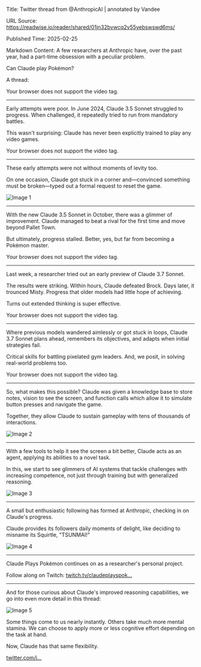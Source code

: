 Title: Twitter thread from @AnthropicAI | annotated by Vandee

URL Source: https://readwise.io/reader/shared/01jn32bvwcq2v55yebswswd6ms/

Published Time: 2025-02-25

Markdown Content:
A few researchers at Anthropic have, over the past year, had a part-time obsession with a peculiar problem.

Can Claude play Pokémon?

A thread:

Your browser does not support the video tag.

* * *

Early attempts were poor. In June 2024, Claude 3.5 Sonnet struggled to progress. When challenged, it repeatedly tried to run from mandatory battles.

This wasn't surprising: Claude has never been explicitly trained to play any video games.

Your browser does not support the video tag.

* * *

These early attempts were not without moments of levity too.

On one occasion, Claude got stuck in a corner and—convinced something must be broken—typed out a formal request to reset the game.

![Image 1](https://pbs.twimg.com/media/GkpRUTtWgAE0qeG.png)

* * *

With the new Claude 3.5 Sonnet in October, there was a glimmer of improvement. Claude managed to beat a rival for the first time and move beyond Pallet Town.

But ultimately, progress stalled. Better, yes, but far from becoming a Pokémon master.

Your browser does not support the video tag.

* * *

Last week, a researcher tried out an early preview of Claude 3.7 Sonnet.

The results were striking. Within hours, Claude defeated Brock. Days later, it trounced Misty. Progress that older models had little hope of achieving.

Turns out extended thinking is super effective.

Your browser does not support the video tag.

* * *

Where previous models wandered aimlessly or got stuck in loops, Claude 3.7 Sonnet plans ahead, remembers its objectives, and adapts when initial strategies fail.

Critical skills for battling pixelated gym leaders. And, we posit, in solving real-world problems too.

Your browser does not support the video tag.

* * *

So, what makes this possible? Claude was given a knowledge base to store notes, vision to see the screen, and function calls which allow it to simulate button presses and navigate the game.

Together, they allow Claude to sustain gameplay with tens of thousands of interactions.

![Image 2](https://pbs.twimg.com/media/GkpR9XPW0AAlo6-.jpg)

* * *

With a few tools to help it see the screen a bit better, Claude acts as an agent, applying its abilities to a novel task.

In this, we start to see glimmers of AI systems that tackle challenges with increasing competence, not just through training but with generalized reasoning.

![Image 3](https://pbs.twimg.com/media/GkpSFn3XsAA1uYq.jpg)

* * *

A small but enthusiastic following has formed at Anthropic, checking in on Claude's progress.

Claude provides its followers daily moments of delight, like deciding to misname its Squirtle, "TSUNMAI!"

![Image 4](https://pbs.twimg.com/media/GkpSu3MX0AEFyG8.jpg)

* * *

Claude Plays Pokémon continues on as a researcher's personal project.

Follow along on Twitch: [twitch.tv/claudeplayspok...](http://twitch.tv/claudeplayspokemon)

* * *

And for those curious about Claude's improved reasoning capabilities, we go into even more detail in this thread:

![Image 5](https://pbs.twimg.com/profile_images/1798110641414443008/XP8gyBaY.jpg)

Some things come to us nearly instantly. Others take much more mental stamina. We can choose to apply more or less cognitive effort depending on the task at hand.

Now, Claude has that same flexibility.

[twitter.com/i...](https://twitter.com/i/web/status/1894092430560965029)
